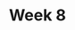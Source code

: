 ---
    title: Week 8
    weekNumber: 8
    days:
      - date: 2022-11-14
        events:
          "**LEC 21**{: .label .label-lecture } [Spread, The Normal Distribution](http://datahub.ucsd.edu/user-redirect/git-sync?repo=https://github.com/dsc-courses/dsc10-2022-fa&subPath=lectures/lec21/lec21.ipynb) [✏️](resources/lectures/lec21/lec21.html)":
            "[CIT 14.3-14.4](https://inferentialthinking.com/chapters/14/3/SD_and_the_Normal_Curve.html)"
                
          "**DIS 8**{: .label .label-disc } [Permutation Testing and Bootstrapping](https://practice.dsc10.com/disc08)":
      - date: 2022-11-15
        events:
          
          "**HW 6**{: .label .label-hw } Permutation Testing, Percentiles, and Bootstrapping":
      - date: 2022-11-16
        events:
          "**LEC 22**{: .label .label-lecture } [The Normal Distribution, The Central Limit Theorem](http://datahub.ucsd.edu/user-redirect/git-sync?repo=https://github.com/dsc-courses/dsc10-2022-fa&subPath=lectures/lec22/lec22.ipynb) [✏️](resources/lectures/lec22/lec22.html)":
            "[CIT 14.4-14.5](https://inferentialthinking.com/chapters/14/4/Central_Limit_Theorem.html)"
      - date: 2022-11-17
        events:
          "**PROJ**{: .label .label-proj } Final Project Checkpoint":
      - date: 2022-11-18
        events:
          "**LEC 23**{: .label .label-lecture } [The Central Limit Theorem, Choosing Sample Sizes](http://datahub.ucsd.edu/user-redirect/git-sync?repo=https://github.com/dsc-courses/dsc10-2022-fa&subPath=lectures/lec23/lec23.ipynb) [✏️](resources/lectures/lec23/lec23.html)":
            "[CIT 14.6](https://inferentialthinking.com/chapters/14/6/Choosing_a_Sample_Size.html)"
                
      - date: 2022-11-19
        events:
          
          "**Lab 7**{: .label .label-lab } Center, Spread, and the Normal Distribution":
---